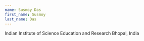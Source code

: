 ```yaml
---
name: Susmoy Das
first_name: Susmoy
last_name: Das
---
```


Indian Institute of Science Education and Research Bhopal, India

